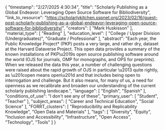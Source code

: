 {
    "timestamp": "2/27/2025 4:30:34",
    "title": "Scholarly Publishing as a Global Endeavor: Leveraging Open Source Software for Bibliodiversity",
    "link_to_resource": "https://scholarlykitchen.sspnet.org/2023/02/16/guest-post-scholarly-publishing-as-a-global-endeavor-leveraging-open-source-software-for-bibliodiversity/",
    "creators": [
        "Mark Huskisson"
    ],
    "material_type": [
        "Reading"
    ],
    "education_level": [
        "College / Upper Division (Undergraduates)",
        "Graduate / Professional"
    ],
    "abstract": "Each year, the Public Knowledge Project* (PKP) posts a very large, and rather dry, dataset at the Harvard Dataverse Project. This open data provides a summary of the known installations of PKP\u2019s open source publishing software around the world (OJS for journals, OMP for monographs, and OPS for preprints). When we released the data this year, a number of challenging questions were raised about the rapid growth of OJS  in particular \u2013 quite rightly, as \u201copen means open\u201d and that includes being open to interrogation and challenge. But it also means, for many of us, a need for openness as we recalibrate and broaden our understanding of the current scholarly publishing landscape.",
    "language": [
        "English",
        "Spanish"
    ],
    "conditions_of_use": "I don't see any of these",
    "primary_user": [
        "Student",
        "Teacher"
    ],
    "subject_areas": [
        "Career and Technical Education",
        "Social Science"
    ],
    "FORRT_clusters": [
        "Reproducibility and Replicability Knowledge",
        "Open Data and Materials"
    ],
    "tags": [
        "Diversity",
        "Equity",
        "Inclusion and Accessibility",
        "Infrastructure",
        "Open Access",
        "Technology",
        "Tools"
    ]
}